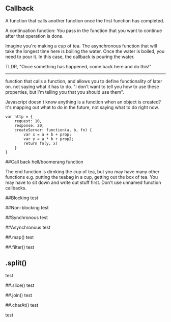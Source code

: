 ## Callback

A function that calls another function once the first function has completed.

A continuation function: You pass in the function that you want to continue after that operation is done. 

Imagine you're making a cup of tea. The asynchronous function that will take the longest time here is boiling the water. Once the water is boiled, you need to pour it. In this case, the callback is pouring the water.

TLDR, "Once something has happened, come back here and do this!"

----


function that calls a function, and allows you to define functionality of later on. not saying what it has to do. "i don't want to tell you how to use these properties, but I'm telling you that you should use them".

Javascript doesn't know anything is a function when an object is created? it's mapping out what to do in the future, not saying what to do right now. 


```
var http = {
    request: 10,
    response: 20,
    createServer: function(a, b, fn) {
        var x = a + b + prop;
        var y = a * b + prop2;
        return fn(y, x)
    }
}
```

##Call back hell/boomerang function

The end function is dirnking the cup of tea, but you may have many other functions e.g. putting the teabag in a cup, getting out the box of tea. You may have to sit down and write out stuff first. Don't use unnamed function callbacks. 

##Blocking
test

##Non-blocking
test

##Synchronous
test

##Asynchronous
test

##.map()
test

##.filter()
test

## .split()
test

##.slice()
test

##.join()
test

##.charAt()
test

test